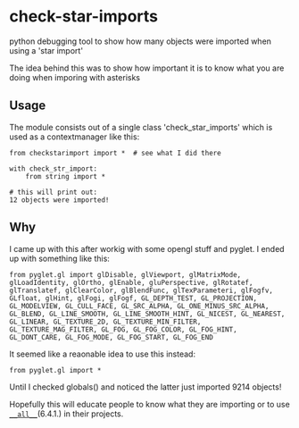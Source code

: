 # check-star-imports
python debugging tool to show how many objects were imported when using a 'star import'

The idea behind this was to show how important it is to know what you are doing when imporing with asterisks

## Usage

The module consists out of a single class 'check_star_imports' which is used as a contextmanager like this:

    from checkstarimport import *  # see what I did there
    
    with check_str_import:
        from string import *
    
    # this will print out:
    12 objects were imported!
    


## Why

I came up with this after workig with some opengl stuff and pyglet. I ended up with something like this:

`from pyglet.gl import glDisable, glViewport, glMatrixMode, glLoadIdentity, glOrtho, glEnable, gluPerspective,
        glRotatef, glTranslatef, glClearColor, glBlendFunc, glTexParameteri, glFogfv, GLfloat, glHint, glFogi, glFogf,
        GL_DEPTH_TEST, GL_PROJECTION, GL_MODELVIEW, GL_CULL_FACE, GL_SRC_ALPHA, GL_ONE_MINUS_SRC_ALPHA, GL_BLEND,
        GL_LINE_SMOOTH, GL_LINE_SMOOTH_HINT, GL_NICEST, GL_NEAREST, GL_LINEAR, GL_TEXTURE_2D, GL_TEXTURE_MIN_FILTER,
        GL_TEXTURE_MAG_FILTER, GL_FOG, GL_FOG_COLOR, GL_FOG_HINT, GL_DONT_CARE, GL_FOG_MODE, GL_FOG_START, GL_FOG_END`

It seemed like a reaonable idea to use this instead:

`from pyglet.gl import *`

Until I checked globals() and noticed the latter just imported 9214 objects!

Hopefully this will educate people to know what they are importing or
to use [`__all__`](https://docs.python.org/3/tutorial/modules.html, "Python Docs")(6.4.1.) in their projects.



